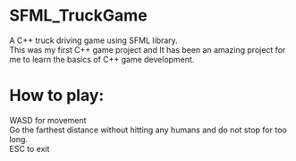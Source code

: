 # SFML_TruckGame
A C++ truck driving game using SFML library.
<br>
This was my first C++ game project and It has been an amazing project for me to learn the basics of C++ game development.

# How to play:
WASD for movement
<br>
Go the farthest distance without hitting any humans and do not stop for too long.
<br>
ESC to exit
